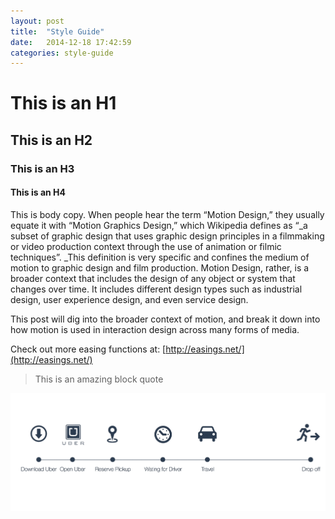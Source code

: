 ```yaml
---
layout: post
title:  "Style Guide"
date:   2014-12-18 17:42:59
categories: style-guide
---
```


# This is an H1
## This is an H2
### This is an H3
#### This is an H4

This is body copy. When people hear the term “Motion Design,” they usually equate it with “Motion Graphics Design,” which Wikipedia defines as “_a subset of graphic design that uses graphic design principles in a filmmaking or video production context through the use of animation or filmic techniques”. _This definition is very specific and confines the medium of motion to graphic design and film production. Motion Design, rather, is a broader context that includes the design of any object or system that changes over time. It includes different design types such as industrial design, user experience design, and even service design.

This post will dig into the broader context of motion, and break it down into how motion is used in interaction design across many forms of media.

Check out more easing functions at: [http://easings.net/](http://easings.net/)

> This is an amazing block quote

![uber-journey](/images/posts/motion-design-beyond/POST_2/4_EASEOUT-Journey_3.gif)

